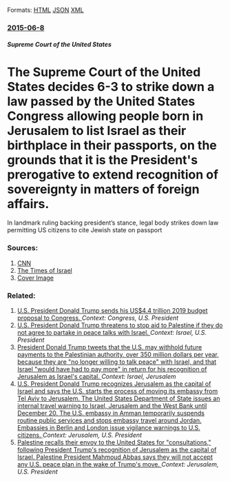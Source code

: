 
Formats: [HTML](/news/2015/06/8/the-supreme-court-of-the-united-states-decides-6a3-to-strike-down-a-law-passed-by-the-united-states-congress-allowing-people-born-in-jerus.html)  [JSON](/news/2015/06/8/the-supreme-court-of-the-united-states-decides-6a3-to-strike-down-a-law-passed-by-the-united-states-congress-allowing-people-born-in-jerus.json)  [XML](/news/2015/06/8/the-supreme-court-of-the-united-states-decides-6a3-to-strike-down-a-law-passed-by-the-united-states-congress-allowing-people-born-in-jerus.xml)  

### [2015-06-8](/news/2015/06/8/index.md)

##### Supreme Court of the United States
# The Supreme Court of the United States decides 6-3 to strike down a law passed by the United States Congress allowing people born in Jerusalem to list Israel as their birthplace in their passports, on the grounds that it is the President's prerogative to extend recognition of sovereignty in matters of foreign affairs.

In landmark ruling backing president&#8217;s stance, legal body strikes down law permitting US citizens to cite Jewish state on passport


### Sources:

1. [CNN](http://edition.cnn.com/2015/06/08/politics/zivotofsky-supreme-court-jerusalem-passport/index.html)
2. [The Times of Israel](http://www.timesofisrael.com/us-supreme-court-jerusalem-born-americans-cant-list-israel-as-birthplace/)
2. [Cover Image](http://cdn.timesofisrael.com/uploads/2014/11/ljkk.jpg)

### Related:

1. [U.S. President Donald Trump sends his US$4.4 trillion 2019 budget proposal to Congress. ](/news/2018/02/12/u-s-president-donald-trump-sends-his-us-4-4-trillion-2019-budget-proposal-to-congress.md) _Context: Congress, U.S. President_
2. [U.S. President Donald Trump threatens to stop aid to Palestine if they do not agree to partake in peace talks with Israel. ](/news/2018/01/25/u-s-president-donald-trump-threatens-to-stop-aid-to-palestine-if-they-do-not-agree-to-partake-in-peace-talks-with-israel.md) _Context: Israel, U.S. President_
3. [President Donald Trump tweets that the U.S. may withhold future payments to the Palestinian authority, over 350 million dollars per year, because they are "no longer willing to talk peace" with Israel, and that Israel "would have had to pay more" in return for his recognition of Jerusalem as Israel's capital. ](/news/2018/01/2/president-donald-trump-tweets-that-the-u-s-may-withhold-future-payments-to-the-palestinian-authority-over-350-million-dollars-per-year-be.md) _Context: Israel, Jerusalem_
4. [U.S. President Donald Trump recognizes Jerusalem as the capital of Israel and says the U.S. starts the process of moving its embassy from Tel Aviv to Jerusalem. The United States Department of State issues an internal travel warning to Israel, Jerusalem and the West Bank until December 20. The U.S. embassy in Amman temporarily suspends routine public services and stops embassy travel around Jordan. Embassies in Berlin and London issue vigilance warnings to U.S. citizens. ](/news/2017/12/6/u-s-president-donald-trump-recognizes-jerusalem-as-the-capital-of-israel-and-says-the-u-s-starts-the-process-of-moving-its-embassy-from-te.md) _Context: Jerusalem, U.S. President_
5. [Palestine recalls their envoy to the United States for "consultations," following President Trump's recognition of Jerusalem as the capital of Israel. Palestine President Mahmoud Abbas says they will not accept any U.S. peace plan in the wake of Trump's move. ](/news/2017/12/31/palestine-recalls-their-envoy-to-the-united-states-for-consultations-following-president-trump-s-recognition-of-jerusalem-as-the-capital.md) _Context: Jerusalem, U.S. President_
